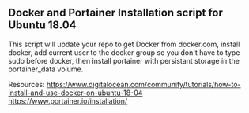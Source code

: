 ## Docker and Portainer Installation script for Ubuntu 18.04

This script will update your repo to get Docker from docker.com, install docker, add current user to the docker group so you
don't have to type sudo before docker, then install portainer with persistant storage in the portainer_data volume. 

Resources:
https://www.digitalocean.com/community/tutorials/how-to-install-and-use-docker-on-ubuntu-18-04
https://www.portainer.io/installation/
